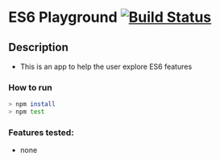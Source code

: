 # ES6 Playground [![Build Status](https://semaphoreci.com/api/v1/renatomolina/es6-exercises/branches/master/badge.svg)](https://semaphoreci.com/renatomolina/es6-exercises)

## Description
- This is an app to help the user explore ES6 features

### How to run
```sh
> npm install
> npm test
```

### Features tested:
- none

